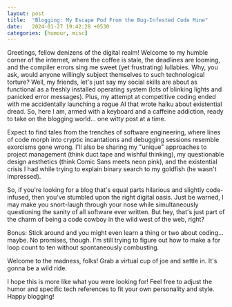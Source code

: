```yaml
---
layout: post
title:  "Blogging: My Escape Pod From the Bug-Infested Code Mine"
date:   2024-01-27 19:42:28 +0530
categories: [humour, misc]
---
```

Greetings, fellow denizens of the digital realm! Welcome to my humble corner of the internet, where the coffee is stale, the deadlines are looming, and the compiler errors sing me sweet (yet frustrating) lullabies. Why, you ask, would anyone willingly subject themselves to such technological torture? Well, my friends, let's just say my social skills are about as functional as a freshly installed operating system (lots of blinking lights and panicked error messages). Plus, my attempt at competitive coding ended with me accidentally launching a rogue AI that wrote haiku about existential dread. So, here I am, armed with a keyboard and a caffeine addiction, ready to take on the blogging world... one witty post at a time.

Expect to find tales from the trenches of software engineering, where lines of code morph into cryptic incantations and debugging sessions resemble exorcisms gone wrong. I'll also be sharing my "unique" approaches to project management (think duct tape and wishful thinking), my questionable design aesthetics (think Comic Sans meets neon pink), and the existential crisis I had while trying to explain binary search to my goldfish (he wasn't impressed).

So, if you're looking for a blog that's equal parts hilarious and slightly code-infused, then you've stumbled upon the right digital oasis. Just be warned, I may make you snort-laugh through your nose while simultaneously questioning the sanity of all software ever written. But hey, that's just part of the charm of being a code cowboy in the wild west of the web, right?

Bonus: Stick around and you might even learn a thing or two about coding... maybe. No promises, though. I'm still trying to figure out how to make a for loop count to ten without spontaneously combusting.

Welcome to the madness, folks! Grab a virtual cup of joe and settle in. It's gonna be a wild ride.

I hope this is more like what you were looking for! Feel free to adjust the humor and specific tech references to fit your own personality and style. Happy blogging!